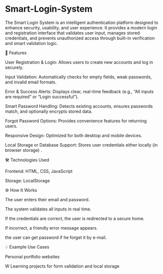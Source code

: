 # Smart-Login-System
The Smart Login System is an intelligent authentication platform designed to enhance security, usability, and user experience. It provides a modern login and registration interface that validates user input, manages stored credentials, and prevents unauthorized access through built-in verification and smart validation logic.

🚀 Features

User Registration & Login:
Allows users to create new accounts and log in securely.

Input Validation:
Automatically checks for empty fields, weak passwords, and invalid email formats.

Error & Success Alerts:
Displays clear, real-time feedback (e.g., “All inputs are required” or “Login successful”).

Smart Password Handling:
Detects existing accounts, ensures passwords match, and optionally encrypts stored data.

 Forgot Password Options:
Provides convenience features for returning users.

Responsive Design:
Optimized for both desktop and mobile devices.

Local Storage or Database Support:
Stores user credentials either locally (in browser storage) .

🛠️ Technologies Used

Frontend: HTML, CSS, JavaScript

Storage: LocalStorage 

⚙️ How It Works

The user enters their email and password.

The system validates all inputs in real time.

If the credentials are correct, the user is redirected to a secure home.

If incorrect, a friendly error message appears.

the user can get password if he forget it by e-mail.


💡 Example Use Cases

Personal portfolio websites

W
Learning projects for form validation and local storage
